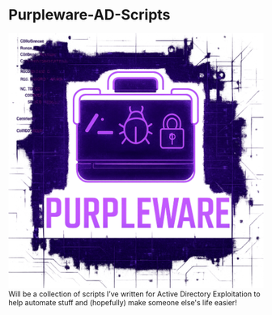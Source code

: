 # Purpleware-AD-Scripts
![Purpleware-Scripts](https://github.com/QurtiDev/Purpleware-AD-Scripts/blob/main/images/purplewareToolKit.png)
Will be a collection of scripts I’ve written for Active Directory Exploitation to help automate stuff and (hopefully) make someone else's life easier!
